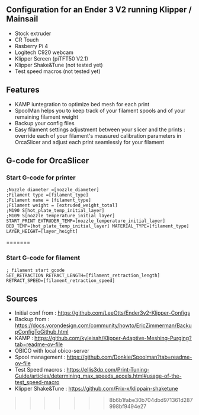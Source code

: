 ## Configuration for an Ender 3 V2 running Klipper / Mainsail
- Stock extruder
- CR Touch
- Rasberry Pi 4
- Logitech C920 webcam
- Klipper Screen (piTFT50 V2.1)
- Klipper Shake&Tune (not tested yet)
- Test speed macros (not tested yet)



## Features
* KAMP iuntegration to optimize bed mesh for each print
* SpoolMan helps you to keep track of your filament spools and of your remaining filament weight
* Backup your config files
* Easy filament settings adjustment between your slicer and the prints : override each of your filament's measured calibration parameters in OrcaSlicer and adjust each print seamlessly for your filament

## G-code for OrcaSlicer
### Start G-code for printer
```
;Nozzle diameter =[nozzle_diameter]
;Filament type =[filament_type]
;Filament name = [filament_type]
;Filament weight = [extruded_weight_total]
;M190 S[hot_plate_temp_initial_layer]
;M109 S[nozzle_temperature_initial_layer]
START_PRINT EXTRUDER_TEMP=[nozzle_temperature_initial_layer]  BED_TEMP=[hot_plate_temp_initial_layer] MATERIAL_TYPE=[filament_type]  LAYER_HEIGHT=[layer_height]
```

=======
### Start G-code for filament
```
; filament start gcode
SET_RETRACTION RETRACT_LENGTH=[filament_retraction_length] RETRACT_SPEED=[filament_retraction_speed]
```

## Sources
* Initial conf from : https://github.com/LeeOtts/Ender3v2-Klipper-Configs
* Backup from : https://docs.vorondesign.com/community/howto/EricZimmerman/BackupConfigToGithub.html
* KAMP : https://github.com/kyleisah/Klipper-Adaptive-Meshing-Purging?tab=readme-ov-file
* OBICO with local obico-server
* Spool management : https://github.com/Donkie/Spoolman?tab=readme-ov-file
* Test Speed macros : https://ellis3dp.com/Print-Tuning-Guide/articles/determining_max_speeds_accels.html#usage-of-the-test_speed-macro
* Klipper Shake&Tune : https://github.com/Frix-x/klippain-shaketune
>>>>>>> 8b6b1fabe30b704dbd971361d287998bf9494e27
